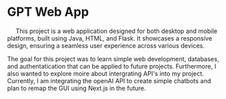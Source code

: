 # GPT Web App

&nbsp;&nbsp;&nbsp;&nbsp; This project is a web application designed for both desktop and mobile platforms, built using Java, HTML, and Flask. It showcases a responsive design, ensuring a seamless user experience across various devices. 

The goal for this project was to learn simple web development, databases, and authentatication that can be applied to future projects. Furthermore, I also wanted to explore moire about intergrating API's into my project.
Currently, I am integrating the openAI API to create simple chatbots and plan to remap the GUI using Next.js in the future.

